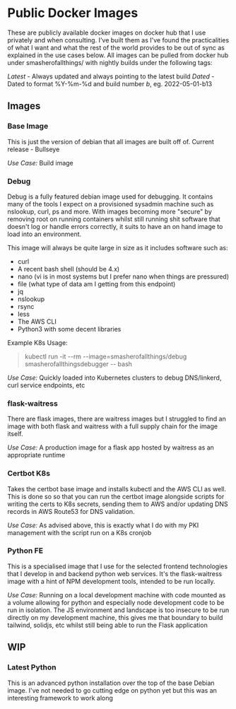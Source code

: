 # Public Docker Images

These are publicly available docker images on docker hub that I use privately and when consulting. I've built them as I've found the practicalities of what I want and what the rest of the world provides to be out of sync as explained in the use cases below. All images can be pulled from docker hub under smasherofallthings/<iamge-name> with nightly builds under the following tags:

*Latest* - Always updated and always pointing to the latest build
*Dated* - Dated to format %Y-%m-%d and build number *b<build-number>*, eg. 2022-05-01-b13


## Images

### Base Image
This is just the version of debian that all images are built off of. Current release - Bullseye

*Use Case:* Build image

### Debug
Debug is a fully featured debian image used for debugging. It contains many of the tools I expect on a provisioned sysadmin machine such as nslookup, curl, ps and more. With images becoming more "secure" by removing root on running containers whilst still running shit software that doesn't log or handle errors correctly, it suits to have an on hand image to load into an environment.

This image will always be quite large in size as it includes software such as:

- curl
- A recent bash shell (should be 4.x)
- nano (vi is in most systems but I prefer nano when things are pressured)
- file (what type of data am I getting from this endpoint)
- jq
- nslookup
- rsync
- less
- The AWS CLI
- Python3 with some decent libraries

Example K8s Usage:

> kubectl run -it --rm --image=smasherofallthings/debug smasherofallthingsdebugger -- bash

*Use Case:* Quickly loaded into Kubernetes clusters to debug DNS/linkerd, curl service endpoints, etc


### flask-waitress
There are flask images, there are waitress images but I struggled to find an image with both flask and waitress with a full supply chain for the image itself.

*Use Case:* A production image for a flask app hosted by waitress as an appropriate runtime

### Certbot K8s
Takes the certbot base image and installs kubectl and the AWS CLI as well. This is done so so that you can run the certbot image alongside scripts for writing the certs to K8s secrets, sending them to AWS and/or updating DNS records in AWS Route53 for DNS validation.

*Use Case:* As advised above, this is exactly what I do with my PKI management with the script run on a K8s cronjob

### Python FE
This is a specialised image that I use for the selected frontend technologies that I develop in and backend python web services. It's the flask-waitress image with a hint of NPM development tools, intended to be run locally.

*Use Case:* Running on a local development machine with code mounted as a volume allowing for python and especially node development code to be run in isolation. The JS environment and landscape is too insecure to be run directly on my development machine, this gives me that boundary to build tailwind, solidjs, etc whilst still being able to run the Flask application


## WIP

### Latest Python
This is an advanced python installation over the top of the base Debian image. I've not needed to go cutting edge on python yet but this was an interesting framework to work along 
